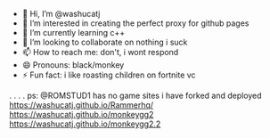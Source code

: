 - 👋 Hi, I’m @washucatj
- 👀 I’m interested in creating the perfect proxy for github pages
- 🌱 I’m currently learning c++
- 💞️ I’m looking to collaborate on nothing i suck
- 📫 How to reach me: don't, i wont respond
- 😄 Pronouns: black/monkey
- ⚡ Fun fact: i like roasting children on fortnite vc
<!---
washucatj/washucatj is a ✨ special ✨ repository because its `README.md` (this file) appears on your GitHub profile.
You can click the Preview link to take a look at your changes.
--->
.
.
.
.
ps: @ROMSTUD1 has no game
sites i have forked and deployed
https://washucatj.github.io/Rammerhq/
https://washucatj.github.io/monkeygg2
https://washucatj.github.io/monkeygg2.2
